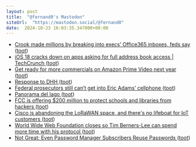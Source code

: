 ```yaml
---
layout: post
title:  "@fernand0's Mastodon"
siteUrl:  "https://mastodon.social/@fernand0"
date:  2024-10-23 16:03:35.347000+00:00
---
```

*  [Crook made millions by breaking into execs’ Office365 inboxes, feds say ](https://arstechnica.com/security/2024/10/crook-made-millions-by-breaking-into-execs-office365-inboxes-feds-say) ([toot](https://mastodon.social/@fernand0/113357580884059702))
*  [iOS 18 cracks down on apps asking for full address book access \| TechCrunch ](https://techcrunch.com/2024/06/12/ios-18-cracks-down-on-apps-asking-for-full-address-book-access) ([toot](https://mastodon.social/@fernand0/113357535020171908))
*  [Get ready for more commercials on Amazon Prime Video next year ](https://www.fastcompany.com/91202561/amazon-prime-video-more-ads-streaming-shows-movies-2025-increas) ([toot](https://mastodon.social/@fernand0/113357152258127158))
*  [Response to DHH ](https://ma.tt/2024/10/on-dhh) ([toot](https://mastodon.social/@fernand0/113356493668760524))
*  [Federal prosecutors still can’t get into Eric Adams’ cellphone ](https://www.theverge.com/2024/10/2/24260626/fbi-eric-adams-locked-phone-forgotten-changed-passwor) ([toot](https://mastodon.social/@fernand0/113356196146811897))
*  [Panorama del lago ](https://www.flickr.com/photos/fernand0/54051859891) ([toot](https://mastodon.social/@fernand0/113356086880448229))
*  [FCC is offering $200 million to protect schools and libraries from hackers ](https://www.theverge.com/2024/10/2/24260459/fcc-schools-libraries-cybersecurity-pilot-universal-service-fun) ([toot](https://mastodon.social/@fernand0/113355993681915197))
*  [Cisco is abandoning the LoRaWAN space, and there's no lifeboat for IoT customers ](https://www.theregister.com/2024/10/02/cisco_exiting_lorawan) ([toot](https://mastodon.social/@fernand0/113355874649043823))
*  [World Wide Web Foundation closes so Tim Berners-Lee can spend more time with his protocol ](https://www.theregister.com/2024/09/30/world_wide_web_foundation_closes) ([toot](https://mastodon.social/@fernand0/113354786236533016))
*  [Not Great: Even Password Manager Subscribers Reuse Passwords  ](https://www.pcmag.com/news/not-great-even-password-manager-subscribers-reuse-passwords) ([toot](https://mastodon.social/@fernand0/113354060522418360))
